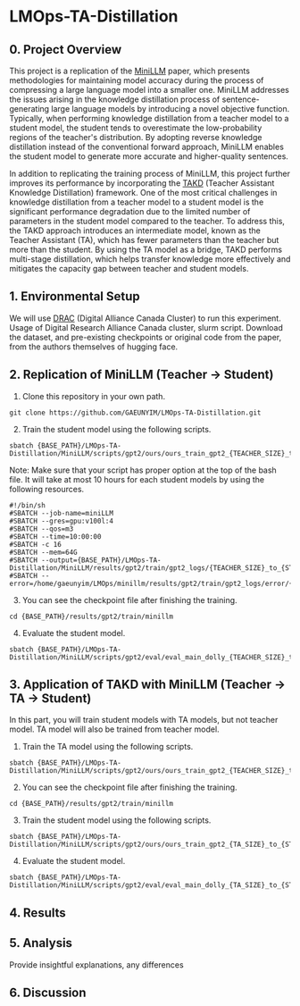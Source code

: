 # LMOps-TA-Distillation

## 0. Project Overview
This project is a replication of the [MiniLLM](https://arxiv.org/abs/2306.08543) paper, which presents methodologies for maintaining model accuracy during the process of compressing a large language model into a smaller one. MiniLLM addresses the issues arising in the knowledge distillation process of sentence-generating large language models by introducing a novel objective function. Typically, when performing knowledge distillation from a teacher model to a student model, the student tends to overestimate the low-probability regions of the teacher's distribution. By adopting reverse knowledge distillation instead of the conventional forward approach, MiniLLM enables the student model to generate more accurate and higher-quality sentences.

In addition to replicating the training process of MiniLLM, this project further improves its performance by incorporating the [TAKD]((https://arxiv.org/abs/1902.03393)) (Teacher Assistant Knowledge Distillation) framework. One of the most critical challenges in knowledge distillation from a teacher model to a student model is the significant performance degradation due to the limited number of parameters in the student model compared to the teacher. To address this, the TAKD approach introduces an intermediate model, known as the Teacher Assistant (TA), which has fewer parameters than the teacher but more than the student. By using the TA model as a bridge, TAKD performs multi-stage distillation, which helps transfer knowledge more effectively and mitigates the capacity gap between teacher and student models.

## 1. Environmental Setup
We will use [DRAC](https://alliancecan.ca/en/search?keywords=ssh) (Digital Alliance Canada Cluster) to run this experiment. 
Usage of Digital Research Alliance Canada cluster, slurm script.
Download the dataset, and pre-existing checkpoints or original code from the paper, from the authors themselves of hugging face.


## 2. Replication of MiniLLM (Teacher -> Student)
1. Clone this repository in your own path.
```
git clone https://github.com/GAEUNYIM/LMOps-TA-Distillation.git
```
2. Train the student model using the following scripts. 
```
sbatch {BASE_PATH}/LMOps-TA-Distillation/MiniLLM/scripts/gpt2/ours/ours_train_gpt2_{TEACHER_SIZE}_to_{STUDENT_SIZE}.sh
```
Note: Make sure that your script has proper option at the top of the bash file. It will take at most 10 hours for each student models by using the following resources. 
```
#!/bin/sh
#SBATCH --job-name=miniLLM
#SBATCH --gres=gpu:v100l:4
#SBATCH --qos=m3
#SBATCH --time=10:00:00
#SBATCH -c 16
#SBATCH --mem=64G
#SBATCH --output={BASE_PATH}/LMOps-TA-Distillation/MiniLLM/results/gpt2/train/gpt2_logs/{TEACHER_SIZE}_to_{STUDENT_SIZE}.out 
#SBATCH --error=/home/gaeunyim/LMOps/minillm/results/gpt2/train/gpt2_logs/error/{TEACHER_SIZE}_to_{STUDENT_SIZE}.out
```
3. You can see the checkpoint file after finishing the training.
```
cd {BASE_PATH}/results/gpt2/train/minillm
```
4. Evaluate the student model.
```
sbatch {BASE_PATH}/LMOps-TA-Distillation/MiniLLM/scripts/gpt2/eval/eval_main_dolly_{TEACHER_SIZE}_to_{STUDENT_SIZE}.sh
```

## 3. Application of TAKD with MiniLLM (Teacher -> TA -> Student)
In this part, you will train student models with TA models, but not teacher model. TA model will also be trained from teacher model.
1. Train the TA model using the following scripts. 
```
sbatch {BASE_PATH}/LMOps-TA-Distillation/MiniLLM/scripts/gpt2/ours/ours_train_gpt2_{TEACHER_SIZE}_to_{TA_SIZE}.sh
```
2. You can see the checkpoint file after finishing the training.
```
cd {BASE_PATH}/results/gpt2/train/minillm
```
3. Train the student model using the following scripts. 
```
sbatch {BASE_PATH}/LMOps-TA-Distillation/MiniLLM/scripts/gpt2/ours/ours_train_gpt2_{TA_SIZE}_to_{STUDENT_SIZE}.sh
``` 
4. Evaluate the student model.
```
sbatch {BASE_PATH}/LMOps-TA-Distillation/MiniLLM/scripts/gpt2/eval/eval_main_dolly_{TA_SIZE}_to_{STUDENT_SIZE}.sh
```
## 4. Results


## 5. Analysis
Provide insightful explanations, any differences

## 6. Discussion
